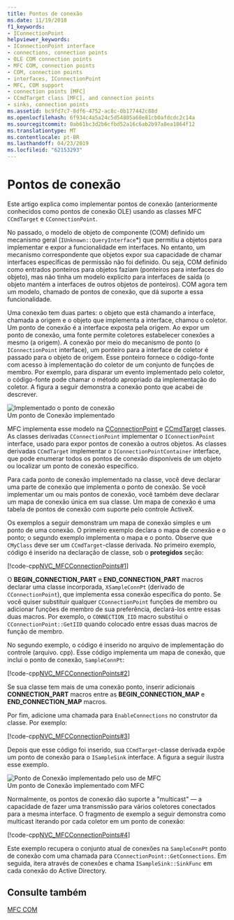 ```yaml
---
title: Pontos de conexão
ms.date: 11/19/2018
f1_keywords:
- IConnectionPoint
helpviewer_keywords:
- IConnectionPoint interface
- connections, connection points
- OLE COM connection points
- MFC COM, connection points
- COM, connection points
- interfaces, IConnectionPoint
- MFC, COM support
- connection points [MFC]
- CCmdTarget class [MFC], and connection points
- sinks, connection points
ms.assetid: bc9fd7c7-8df6-4752-ac8c-0b177442c88d
ms.openlocfilehash: 6f934c4a5a24c5d54805a60e81cb0afdcdc2c14a
ms.sourcegitcommit: 0ab61bc3d2b6cfbd52a16c6ab2b97a8ea1864f12
ms.translationtype: MT
ms.contentlocale: pt-BR
ms.lasthandoff: 04/23/2019
ms.locfileid: "62153293"
---
```

# <a name="connection-points"></a>Pontos de conexão

Este artigo explica como implementar pontos de conexão (anteriormente conhecidos como pontos de conexão OLE) usando as classes MFC `CCmdTarget` e `CConnectionPoint`.

No passado, o modelo de objeto de componente (COM) definido um mecanismo geral (`IUnknown::QueryInterface`*) que permitiu a objetos para implementar e expor a funcionalidade em interfaces. No entanto, um mecanismo correspondente que objetos expor sua capacidade de chamar interfaces específicas de permissão não foi definido. Ou seja, COM definido como entrados ponteiros para objetos faziam (ponteiros para interfaces do objeto), mas não tinha um modelo explícito para interfaces de saída (o objeto mantém a interfaces de outros objetos de ponteiros). COM agora tem um modelo, chamado de pontos de conexão, que dá suporte a essa funcionalidade.

Uma conexão tem duas partes: o objeto que está chamando a interface, chamada a origem e o objeto que implementa a interface, chamou o coletor. Um ponto de conexão é a interface exposta pela origem. Ao expor um ponto de conexão, uma fonte permite coletores estabelecer conexões a mesmo (a origem). A conexão por meio do mecanismo de ponto (o `IConnectionPoint` interface), um ponteiro para a interface de coletor é passado para o objeto de origem. Esse ponteiro fornece o código-fonte com acesso à implementação do coletor de um conjunto de funções de membro. Por exemplo, para disparar um evento implementado pelo coletor, o código-fonte pode chamar o método apropriado da implementação do coletor. A figura a seguir demonstra a conexão ponto que acabei de descrever.

![Implementado o ponto de conexão](../mfc/media/vc37lh1.gif "implementado o ponto de conexão") <br/>
Um ponto de Conexão implementado

MFC implementa esse modelo na [CConnectionPoint](../mfc/reference/cconnectionpoint-class.md) e [CCmdTarget](../mfc/reference/ccmdtarget-class.md) classes. As classes derivadas `CConnectionPoint` implementar o `IConnectionPoint` interface, usado para expor pontos de conexão a outros objetos. As classes derivadas `CCmdTarget` implementar o `IConnectionPointContainer` interface, que pode enumerar todos os pontos de conexão disponíveis de um objeto ou localizar um ponto de conexão específico.

Para cada ponto de conexão implementado na classe, você deve declarar uma parte de conexão que implementa o ponto de conexão. Se você implementar um ou mais pontos de conexão, você também deve declarar um mapa de conexão única em sua classe. Um mapa de conexão é uma tabela de pontos de conexão com suporte pelo controle ActiveX.

Os exemplos a seguir demonstram um mapa de conexão simples e um ponto de uma conexão. O primeiro exemplo declara o mapa de conexão e o ponto; o segundo exemplo implementa o mapa e o ponto. Observe que `CMyClass` deve ser um `CCmdTarget`-classe derivada. No primeiro exemplo, código é inserido na declaração de classe, sob o **protegidos** seção:

[!code-cpp[NVC_MFCConnectionPoints#1](../mfc/codesnippet/cpp/connection-points_1.h)]

O **BEGIN_CONNECTION_PART** e **END_CONNECTION_PART** macros declarar uma classe incorporada, `XSampleConnPt` (derivado de `CConnectionPoint`), que implementa essa conexão específica do ponto. Se você quiser substituir qualquer `CConnectionPoint` funções de membro ou adicionar funções de membro de sua preferência, declará-los entre essas duas macros. Por exemplo, o `CONNECTION_IID` macro substitui o `CConnectionPoint::GetIID` quando colocado entre essas duas macros de função de membro.

No segundo exemplo, o código é inserido no arquivo de implementação do controle (arquivo. cpp). Esse código implementa um mapa de conexão, que inclui o ponto de conexão, `SampleConnPt`:

[!code-cpp[NVC_MFCConnectionPoints#2](../mfc/codesnippet/cpp/connection-points_2.cpp)]

Se sua classe tem mais de uma conexão ponto, inserir adicionais **CONNECTION_PART** macros entre as **BEGIN_CONNECTION_MAP** e **END_CONNECTION_MAP** macros.

Por fim, adicione uma chamada para `EnableConnections` no construtor da classe. Por exemplo:

[!code-cpp[NVC_MFCConnectionPoints#3](../mfc/codesnippet/cpp/connection-points_3.cpp)]

Depois que esse código foi inserido, sua `CCmdTarget`-classe derivada expõe um ponto de conexão para o `ISampleSink` interface. A figura a seguir ilustra esse exemplo.

![Ponto de Conexão implementado pelo uso de MFC](../mfc/media/vc37lh2.gif "implementado pelo uso de MFC de ponto de Conexão") <br/>
Um ponto de Conexão implementado com MFC

Normalmente, os pontos de conexão dão suporte a "multicast" — a capacidade de fazer uma transmissão para vários coletores conectados para a mesma interface. O fragmento de exemplo a seguir demonstra como multicast iterando por cada coletor em um ponto de conexão:

[!code-cpp[NVC_MFCConnectionPoints#4](../mfc/codesnippet/cpp/connection-points_4.cpp)]

Este exemplo recupera o conjunto atual de conexões na `SampleConnPt` ponto de conexão com uma chamada para `CConnectionPoint::GetConnections`. Em seguida, itera através de conexões e chama `ISampleSink::SinkFunc` em cada conexão do Active Directory.

## <a name="see-also"></a>Consulte também

[MFC COM](../mfc/mfc-com.md)
